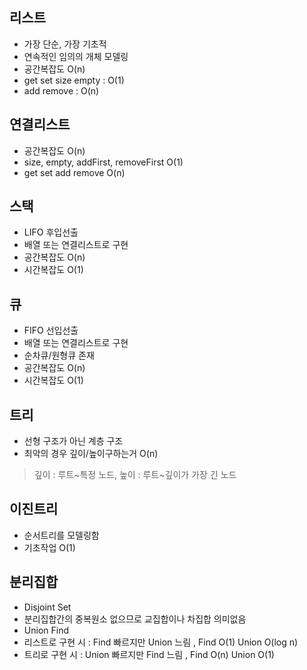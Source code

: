 ## 리스트

- 가장 단순, 가장 기초적
- 연속적인 임의의 개체 모델링
- 공간복잡도 O(n)
- get set size empty : O(1)
- add remove : O(n)



## 연결리스트

- 공간복잡도 O(n)
- size, empty, addFirst, removeFirst O(1)
- get set add remove O(n)



## 스택

- LIFO 후입선출
- 배열 또는 연결리스트로 구현
- 공간복잡도 O(n)
- 시간복잡도 O(1)



## 큐

- FIFO 선입선출
- 배열 또는 연결리스트로 구현
- 순차큐/원형큐 존재
- 공간복잡도 O(n)
- 시간복잡도 O(1)



## 트리

- 선형 구조가 아닌 계층 구조
- 최악의 경우 깊이/높이구하는거 O(n)

> 깊이 : 루트~특정 노드, 높이 : 루트~깊이가 가장 긴 노드



## 이진트리

- 순서트리를 모델링함
- 기초작업 O(1)



## 분리집합

- Disjoint Set
- 분리집합간의 중복원소 없으므로 교집합이나 차집합 의미없음
- Union Find
- 리스트로 구현 시 : Find 빠르지만 Union 느림 , Find O(1) Union O(log n)
- 트리로 구현 시 :  Union 빠르지만 Find 느림 , Find O(n) Union O(1)